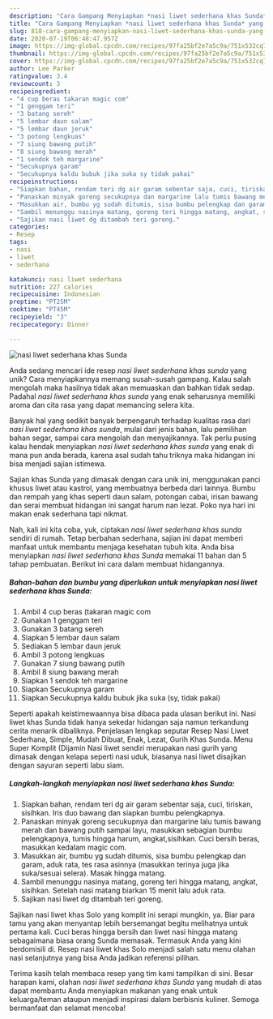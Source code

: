 ```yaml
---
description: "Cara Gampang Menyiapkan *nasi liwet sederhana khas Sunda* yang Enak Banget"
title: "Cara Gampang Menyiapkan *nasi liwet sederhana khas Sunda* yang Enak Banget"
slug: 818-cara-gampang-menyiapkan-nasi-liwet-sederhana-khas-sunda-yang-enak-banget
date: 2020-07-19T06:48:47.957Z
image: https://img-global.cpcdn.com/recipes/97fa25bf2e7a5c9a/751x532cq70/nasi-liwet-sederhana-khas-sunda-foto-resep-utama.jpg
thumbnail: https://img-global.cpcdn.com/recipes/97fa25bf2e7a5c9a/751x532cq70/nasi-liwet-sederhana-khas-sunda-foto-resep-utama.jpg
cover: https://img-global.cpcdn.com/recipes/97fa25bf2e7a5c9a/751x532cq70/nasi-liwet-sederhana-khas-sunda-foto-resep-utama.jpg
author: Lee Parker
ratingvalue: 3.4
reviewcount: 3
recipeingredient:
- "4 cup beras takaran magic com"
- "1 genggam teri"
- "3 batang sereh"
- "5 lembar daun salam"
- "5 lembar daun jeruk"
- "3 potong lengkuas"
- "7 siung bawang putih"
- "8 siung bawang merah"
- "1 sendok teh margarine"
- "Secukupnya garam"
- "Secukupnya kaldu bubuk jika suka sy tidak pakai"
recipeinstructions:
- "Siapkan bahan, rendam teri dg air garam sebentar saja, cuci, tiriskan, sisihkan. Iris duo bawang dan siapkan bumbu pelengkapnya."
- "Panaskan minyak goreng secukupnya dan margarine lalu tumis bawang merah dan bawang putih sampai layu, masukkan sebagian bumbu pelengkapnya, tumis hingga harum, angkat,sisihkan. Cuci bersih beras, masukkan kedalam magic com."
- "Masukkan air, bumbu yg sudah ditumis, sisa bumbu pelengkap dan garam, aduk rata, tes rasa asinnya (masukkan terinya juga jika suka/sesuai selera). Masak hingga matang."
- "Sambil menunggu nasinya matang, goreng teri hingga matang, angkat, sisihkan. Setelah nasi matang biarkan 15 menit lalu aduk rata."
- "Sajikan nasi liwet dg ditambah teri goreng."
categories:
- Resep
tags:
- nasi
- liwet
- sederhana

katakunci: nasi liwet sederhana 
nutrition: 227 calories
recipecuisine: Indonesian
preptime: "PT25M"
cooktime: "PT45M"
recipeyield: "3"
recipecategory: Dinner

---
```



![*nasi liwet sederhana khas Sunda*](https://img-global.cpcdn.com/recipes/97fa25bf2e7a5c9a/751x532cq70/nasi-liwet-sederhana-khas-sunda-foto-resep-utama.jpg)

Anda sedang mencari ide resep *nasi liwet sederhana khas sunda* yang unik? Cara menyiapkannya memang susah-susah gampang. Kalau salah mengolah maka hasilnya tidak akan memuaskan dan bahkan tidak sedap. Padahal *nasi liwet sederhana khas sunda* yang enak seharusnya memiliki aroma dan cita rasa yang dapat memancing selera kita.

Banyak hal yang sedikit banyak berpengaruh terhadap kualitas rasa dari *nasi liwet sederhana khas sunda*, mulai dari jenis bahan, lalu pemilihan bahan segar, sampai cara mengolah dan menyajikannya. Tak perlu pusing kalau hendak menyiapkan *nasi liwet sederhana khas sunda* yang enak di mana pun anda berada, karena asal sudah tahu triknya maka hidangan ini bisa menjadi sajian istimewa.

Sajian khas Sunda yang dimasak dengan cara unik ini, menggunakan panci khusus liwet atau kastrol, yang membuatnya berbeda dari lainnya. Bumbu dan rempah yang khas seperti daun salam, potongan cabai, irisan bawang dan serai membuat hidangan ini sangat harum nan lezat. Poko nya hari ini makan enak sederhana tapi nikmat.


Nah, kali ini kita coba, yuk, ciptakan *nasi liwet sederhana khas sunda* sendiri di rumah. Tetap berbahan sederhana, sajian ini dapat memberi manfaat untuk membantu menjaga kesehatan tubuh kita. Anda bisa menyiapkan *nasi liwet sederhana khas Sunda* memakai 11 bahan dan 5 tahap pembuatan. Berikut ini cara dalam membuat hidangannya.

<!--inarticleads1-->

##### Bahan-bahan dan bumbu yang diperlukan untuk menyiapkan *nasi liwet sederhana khas Sunda*:

1. Ambil 4 cup beras (takaran magic com
1. Gunakan 1 genggam teri
1. Gunakan 3 batang sereh
1. Siapkan 5 lembar daun salam
1. Sediakan 5 lembar daun jeruk
1. Ambil 3 potong lengkuas
1. Gunakan 7 siung bawang putih
1. Ambil 8 siung bawang merah
1. Siapkan 1 sendok teh margarine
1. Siapkan Secukupnya garam
1. Siapkan Secukupnya kaldu bubuk jika suka (sy, tidak pakai)


Seperti apakah keistimewaannya bisa dibaca pada ulasan berikut ini. Nasi liwet khas Sunda tidak hanya sekedar hidangan saja namun terkandung cerita menarik dibaliknya. Penjelasan lengkap seputar Resep Nasi Liwet Sederhana, Simple, Mudah Dibuat, Enak, Lezat, Gurih Khas Sunda. Menu Super Komplit (Dijamin Nasi liwet sendiri merupakan nasi gurih yang dimasak dengan kelapa seperti nasi uduk, biasanya nasi liwet disajikan dengan sayuran seperti labu siam. 

<!--inarticleads2-->

##### Langkah-langkah menyiapkan *nasi liwet sederhana khas Sunda*:

1. Siapkan bahan, rendam teri dg air garam sebentar saja, cuci, tiriskan, sisihkan. Iris duo bawang dan siapkan bumbu pelengkapnya.
1. Panaskan minyak goreng secukupnya dan margarine lalu tumis bawang merah dan bawang putih sampai layu, masukkan sebagian bumbu pelengkapnya, tumis hingga harum, angkat,sisihkan. Cuci bersih beras, masukkan kedalam magic com.
1. Masukkan air, bumbu yg sudah ditumis, sisa bumbu pelengkap dan garam, aduk rata, tes rasa asinnya (masukkan terinya juga jika suka/sesuai selera). Masak hingga matang.
1. Sambil menunggu nasinya matang, goreng teri hingga matang, angkat, sisihkan. Setelah nasi matang biarkan 15 menit lalu aduk rata.
1. Sajikan nasi liwet dg ditambah teri goreng.


Sajikan nasi liwet khas Solo yang komplit ini serapi mungkin, ya. Biar para tamu yang akan menyantap lebih bersemangat begitu melihatnya untuk pertama kali. Cuci beras hingga bersih dan liwet nasi hingga matang sebagaimana biasa orang Sunda memasak. Termasuk Anda yang kini berdomisili di. Resep nasi liwet khas Solo menjadi salah satu menu olahan nasi selanjutnya yang bisa Anda jadikan referensi pilihan. 

Terima kasih telah membaca resep yang tim kami tampilkan di sini. Besar harapan kami, olahan *nasi liwet sederhana khas Sunda* yang mudah di atas dapat membantu Anda menyiapkan makanan yang enak untuk keluarga/teman ataupun menjadi inspirasi dalam berbisnis kuliner. Semoga bermanfaat dan selamat mencoba!
